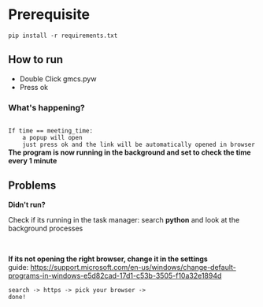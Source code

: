 <h1>Prerequisite</h1>
<code>pip install -r requirements.txt</code>
<h2> How to run </h2>
<ul>
<li>Double Click gmcs.pyw</li>
<li>Press ok</li>
</ul> 
<h3> What's happening? </h3>
<code>
If time == meeting_time:
    a popup will open
    just press ok and the link will be automatically opened in browser 
</code>
<strong>The program is now running in the background and set to check the time every 1 minute</strong>
<h2>Problems</h2>

<strong> Didn't run? </strong>
<br>
<p> Check if its running in the task manager: search <strong>python</strong>
and look at the background processes</p>
<br>

<strong>If its not opening the right browser, change it in the settings</strong>
<br>
 guide: https://support.microsoft.com/en-us/windows/change-default-programs-in-windows-e5d82cad-17d1-c53b-3505-f10a32e1894d

   <code>search -> https -> pick your browser -> done!</code>

